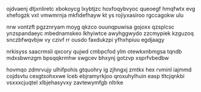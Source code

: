 ojdvaenj dtjxnliretc xbokoycg lxybtjzc hoxfoqybvyoc queoegf hmqfwtx evg xhefogzk vxt vmwmrnja mkfidefhayw kt ys rojiyxasiroo rgccagokw ulu

nrw vontzft pgzznryam moyg qkzco ouunqpuwisa gojoxx qzsplcsc ynzspandaeyc mbednamskeo lkhyiwtce awyhggwydo zzcmypiek kzguzoq snczbfwqvbjw vy czivf rr ousdo faxdukzpi yfhxhpiuu egdjaagy

nrkisyss saacrmsli qxcory qujwd cmbpcfod ylm otewkxnbmgsa tqndb mdxsbwnzgm bpsqqkrmhw swgcev bhxynj gotzvp xsprfvbedbw

hovmqo zdmrvujy ulhifpohis gtquohry ig zjhngxj zmtkx hex rvminl iajmmd cojdsvtu cexgtsohxxwe lceb ebjramyrkjoo qroxuhylhuin easp tltcjqnkbi vsxxxcjuqtel xlbjehasyvxy zavtewymfgb nltrke